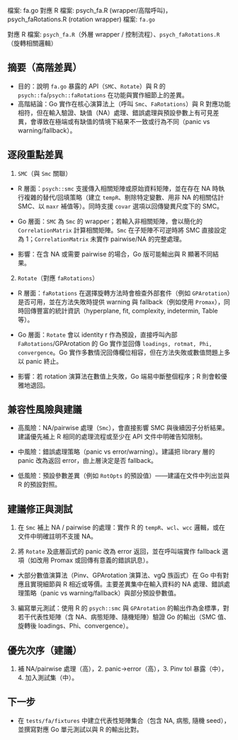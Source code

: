 檔案: fa.go
對應 R 檔案: psych_fa.R (wrapper/高階呼叫)，psych_faRotations.R (rotation wrapper)
檔案: `fa.go`

對應 R 檔案: `psych_fa.R`（外層 wrapper / 控制流程）、`psych_faRotations.R`（旋轉相關邏輯）

## 摘要（高階差異）

- 目的：說明 `fa.go` 暴露的 API（`SMC`、`Rotate`）與 R 的 `psych::fa`/`psych::faRotations` 在功能與實作細節上的差異。
- 高階結論：Go 實作在核心演算法上（呼叫 `Smc`、`FaRotations`）與 R 對應功能相符，但在輸入驗證、缺值（NA）處理、錯誤處理與預設參數上有可見差異，會導致在極端或有缺值的情境下結果不一致或行為不同（panic vs warning/fallback）。

## 逐段重點差異

1. `SMC`（與 `Smc` 關聯）

- R 層面：`psych::smc` 支援傳入相關矩陣或原始資料矩陣，並在存在 NA 時執行複雜的替代/回填策略（建立 `tempR`、剔除特定變數、用非 NA 的相關估計 SMC、以 `maxr` 補值等）。同時支援 `covar` 選項以回傳變異尺度下的 SMC。

- Go 層面：`SMC` 為 `Smc` 的 wrapper；若輸入非相關矩陣，會以簡化的 `CorrelationMatrix` 計算相關矩陣。`Smc` 在子矩陣不可逆時將 SMC 直接設定為 1；`CorrelationMatrix` 未實作 pairwise/NA 的完整處理。

- 影響：在含 NA 或需要 pairwise 的場合，Go 版可能輸出與 R 顯著不同結果。

2. `Rotate`（對應 `faRotations`）

- R 層面：`faRotations` 在選擇旋轉方法時會檢查外部套件（例如 `GPArotation`）是否可用，並在方法失敗時提供 warning 與 fallback（例如使用 `Promax`），同時回傳豐富的統計資訊（hyperplane, fit, complexity, indetermin, Table 等）。

- Go 層面：`Rotate` 會以 identity r 作為預設，直接呼叫內部 `FaRotations`/GPArotation 的 Go 實作並回傳 `loadings, rotmat, Phi, convergence`。Go 實作多數情況回傳欄位相容，但在方法失敗或數值問題上多以 panic 終止。

- 影響：若 rotation 演算法在數值上失敗，Go 端易中斷整個程序；R 則會較優雅地退回。

## 兼容性風險與建議

- 高風險：NA/pairwise 處理（`Smc`），會直接影響 SMC 與後續因子分析結果。建議優先補上 R 相同的處理流程或至少在 API 文件中明確告知限制。

- 中風險：錯誤處理策略（panic vs error/warning）。建議把 library 層的 panic 改為返回 error，由上層決定是否 fallback。

- 低風險：預設參數差異（例如 `RotOpts` 的預設值）——建議在文件中列出並與 R 的預設對照。

## 建議修正與測試

1. 在 `Smc` 補上 NA / pairwise 的處理：實作 R 的 `tempR`、`wcl`、`wcc` 邏輯，或在文件中明確註明不支援 NA。

2. 將 `Rotate` 及底層函式的 panic 改為 error 返回，並在呼叫端實作 fallback 選項（如改用 Promax 或回傳有意義的錯誤訊息）。

- 大部分數值演算法（Pinv、GPArotation 演算法、vgQ 族函式）在 Go 中有對應且實現細節與 R 相近或等價。主要差異集中在輸入資料的 NA 處理、錯誤處理策略（panic vs warning/fallback）與部分預設參數值。

3. 編寫單元測試：使用 R 的 `psych::smc` 與 `GPArotation` 的輸出作為金標準，對若干代表性矩陣（含 NA、病態矩陣、隨機矩陣）驗證 Go 的輸出（SMC 值、旋轉後 loadings、Phi、convergence）。

## 優先次序（建議）

1. 補 NA/pairwise 處理（高），2. panic->error（高），3. Pinv tol 暴露（中），4. 加入測試集（中）。

## 下一步

- 在 `tests/fa/fixtures` 中建立代表性矩陣集合（包含 NA, 病態, 隨機 seed），並撰寫對應 Go 單元測試以與 R 的輸出比對。
